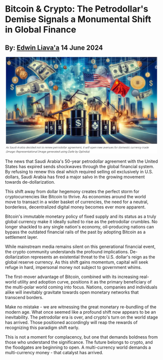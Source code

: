 # Bitcoin & Crypto: The Petrodollar's Demise Signals a Monumental Shift in Global Finance
## By: [Edwin Liava'a](https://github.cepeaters:om/EdwinLiavaa) 14 June 2024

<p align="center">
 <img width="500" src="https://github.com/EdwinLiavaa/liavaa.space/blob/main/blog/20240614/pic.png">
</p>

The news that Saudi Arabia's 50-year petrodollar agreement with the United States has expired sends shockwaves through the global financial system. By refusing to renew this deal which required selling oil exclusively in U.S. dollars, Saudi Arabia has fired a major salvo in the growing movement towards de-dollarization. 

This shift away from dollar hegemony creates the perfect storm for cryptocurrencies like Bitcoin to thrive. As economies around the world move to transact in a wider basket of currencies, the need for a neutral, borderless, decentralized digital money becomes ever more apparent.

Bitcoin's immutable monetary policy of fixed supply and its status as a truly global currency make it ideally suited to rise as the petrodollar crumbles. No longer shackled to any single nation's economy, oil-producing nations can bypass the outdated financial rails of the past by adopting Bitcoin as a settlement layer.

While mainstream media remains silent on this generational financial event, the crypto community understands the profound implications. De-dollarization represents an existential threat to the U.S. dollar's reign as the global reserve currency. As this shift gains momentum, capital will seek refuge in hard, impersonal money not subject to government whims.

The first-mover advantage of Bitcoin, combined with its increasing real-world utility and adoption curve, positions it as the primary beneficiary of the multi-polar world coming into focus. Nations, companies and individuals alike will inevitably gravitate towards open monetary networks that transcend borders.

Make no mistake - we are witnessing the great monetary re-bundling of the modern age. What once seemed like a profound shift now appears to be an inevitability. The petrodollar era is over, and crypto's turn on the world stage has arrived. Those positioned accordingly will reap the rewards of recognizing this paradigm shift early.

This is not a moment for complacency, but one that demands boldness from those who understand the significance. The future belongs to crypto, and the floodgates are beginning to open. A multi-currency world demands a multi-currency money - that catalyst has arrived.